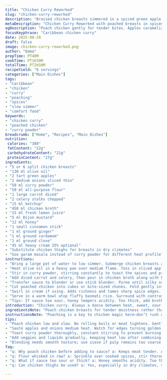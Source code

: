 ```yaml
---
title: "Chicken Curry Reworked"
slug: "chicken-curry-reworked"
description: "Braised chicken breasts simmered in a spiced green apple and onion sauce thickened with flour, infused with cinnamon, ginger, cardamom, and clove. Finished optionally with cream and brightened with lemon juice. Balanced sweet-sour notes from honey and ketchup. Served with basmati rice and surrounded by contrasting accouterments like dried fruits and nuts for texture and flavor play. The recipe calls for poaching chicken first to keep it tender and avoid dryness. Aromatics cooked slowly build depth, while a blender smooths the sauce into a velvety consistency. Variations provided to adapt to available ingredients while retaining complex spice layers."
metaDescription: "Chicken Curry Reworked with poached breasts in spiced green apple sauce thickened with flour, cinnamon, ginger, clove. Cream optional, served with basmati rice."
ogDescription: "Poach chicken gently for tender bites. Apples caramelize with onions, curry powder toasts spices, sauce thickened with flour and simmered slow. Cream, nuts, fruits round out dish."
focusKeyphrase: "Caribbean chicken curry"
date: 2025-08-28
draft: false
image: chicken-curry-reworked.png
author: "Emma"
prepTime: PT40M
cookTime: PT1H30M
totalTime: PT2H10M
recipeYield: "6 servings"
categories: ["Main Dishes"]
tags:
- "Caribbean"
- "chicken"
- "curry"
- "poaching"
- "spices"
- "slow simmer"
- "comfort food"
keywords:
- "chicken curry"
- "poached chicken"
- "curry powder"
breadcrumb: ["Home", "Recipes", "Main Dishes"]
nutrition: 
 calories: "380"
 fatContent: "22g"
 carbohydrateContent: "21g"
 proteinContent: "27g"
ingredients:
- "5 or 6 split chicken breasts"
- "130 ml olive oil"
- "2 tart green apples"
- "2 medium onions sliced thin"
- "50 ml curry powder"
- "50 ml all-purpose flour"
- "1 large carrot diced"
- "2 celery stalks chopped"
- "15 ml ketchup"
- "450 ml chicken broth"
- "15 ml fresh lemon juice"
- "5 ml Dijon mustard"
- "12 ml honey"
- "1 small cinnamon stick"
- "1 ml ground ginger"
- "1 ml ground cardamom"
- "1 ml ground clove"
- "45 ml heavy cream 35% optional"
- "Substitute chicken thighs for breasts in dry climates"
- "Use garam masala instead of curry powder for different heat profile"
instructions:
- "Bring a large pot of water to low simmer. Submerge chicken breasts and gently poach for about 25 minutes until cooked but still moist. Avoid a rolling boil that tightens meat fibers resulting in toughness. Drain and let cool slightly."
- "Heat olive oil in a heavy pan over medium flame. Toss in sliced apples and onions. Sauté until onions soften and apples begin to caramelize, about 6 minutes total. Smell the sweet fruitiness deepen."
- "Stir in curry powder, stirring constantly to toast the spices and prevent burning. Cook 4 to 5 minutes until spices bloom and the mixture darkens in color. Sprinkle flour over and stir for another 5 minutes. Flour adds body, letting sauce cling better instead of running thin."
- "Add diced carrot and celery, then pour in chicken broth along with ketchup, lemon juice, mustard, honey. Toss in cinnamon stick and ground spices. Reduce heat to low and simmer uncovered. The sauce thickens slowly as water evaporates and flavors marry. About 55 minutes give or take—watch for reduced glossy sheen and sauce that coats the back of a spoon. Remove cinnamon stick."
- "Transfer sauce to blender or use stick blender. Puree until silky smooth. Pass through sieve if texture off. Pour back into pan."
- "Cut poached chicken into cubes or bite-sized chunks. Fold gently into sauce. Heat through on lowest flame to meld flavors, 5 to 8 minutes—don’t boil or chicken toughens."
- "Swirl in cream if using. Adds richness and tames sharp spice edges. Adjust salt and acidity here if needed."
- "Serve in a warm bowl atop fluffy basmati rice. Surround with contrasting sides like toasted pistachios, sliced bananas, chutneys (mango, peach), coconut flakes, chopped figs and prunes or roasted cashews. Play textural counterpoints off the curry’s lushness."
- "Tips: If sauce too sour, honey tempers acidity. Too thick, add broth to loosen slowly. If lack fresh lemon, swap with vinegar cautiously. For short on time, poach chicken first, prepare sauce in advance and reheat gently to assemble."
introduction: "Chicken curry. Always a dance between heat, sweet, sour, and spice. Learned to avoid dry tough meat by poaching gently. That first simmer, just below boiling. The smell of apple caramelizing with onion. The sizzle when adding curry powder—toast those spices or risk dull flavor. Flour? Thickener but must cook fully to avoid rawness. Slow simmer makes sauce jammy, thick enough to cling but never gluey. Then blending changes everything—the sauce creamy, shiny, irresistible. The spices come alive here; cinnamon adds warmth, cardamom and clove whisper complexity, ginger pulls it forward. Toss cubes of tender chicken back in, stir in cream if you dare, but optional. Serve with rice—must be basmati, fluffy, separate grains. Side snacks are fun: crunchy nuts, sweet fruits, chutneys that surprise in bite. I skip the em dash in all written notes—personal quirk. This curry, comfort and celebration all at once."
ingredientsNote: "Poach chicken breasts for tender moistness rather than frying dry meat. Olive oil brings moderate heat tolerance and fruity undertones; switch to vegetable oil if budget tight but lose nuance. Green apples—tartness crucial—replace with Granny Smith or crisp sour apple, but avoid sweet types or sauce veers cloying. Curry powder varies widely; use a blend balanced of turmeric, coriander, cumin—not just heat. I swap flour type to all-purpose for better thickening than whole wheat—no grit. Carrot and celery add background sweetness and texture; never skip. Cinnamon stick is air-dried, whole—ground alone is harsh in this case. For tricky balance, ketchup helps deep umami and slight acidity, honey brings mellow counterpoint. Cream optional to soothe. Classic Dijon mustard gives a subtle sharpness that layers complexity, easy to find and shelf-stable. If out, dry mustard powder can be used but less punch. Adapt with local ingredients but keep acid, fat, sweet, spice balance intact. Nut and dried fruit platters around add dimension in meal experience."
instructionsNote: "Poaching is a key to chicken magic here—don’t rush or boil violently. Simmer at low gentle bubbles. Overcooked or high temp tightens muscle fibers, meat turns rubbery. Sauté apples and onions slowly on medium, you’ll see edges golden and sweet smell rises. Toasting powder curry on stovetop activates flavor compounds, but watch carefully—it burns fast and turns bitter. Cook flour into mixture fully to avoid pasty taste or clumps. Adding broth creates loose base that reduces into glossy thick sauce; stirring occasionally prevents bottom scorch. Cinnamon stick infuses whole spice warmth without overwhelming sharp clove notes. Blending sauce smooths pulp and vegetable remnants; textural balance matters. If blending fails, pass through fine sieve for headcount polish. Folding in chicken chunks late keeps texture distinct. Heat slowly below boil after meat joins sauce, preserves moisture and flavor. Cream rounding can be added off heat or gently warmed—never boiled. Serve hot with fresh steaming basmati rice; fluff grains with fork for ideal grain separation. The surrounding bites of nuts, fruits, chutneys add crunch and layers, preventing palate fatigue."
tips:
- "Poach chicken low and slow. No rolling boils or meat tightens. Gentle bubbles only. Timing around 25 minutes. Removes dryness but keeps bite tender. Drain, cool before cutting so fibers relax."
- "Sauté apples and onions medium heat. Watch for edges turning golden and aroma deepening. Caramelization adds background sweetness, offsetting acidity. Stir but don’t mash fruit down too much. Smell guides doneness more than time alone."
- "Toast curry powder thoroughly, constant stirring to prevent burning. Spices bloom releasing oils, deep color appears. Flour sprinkled on next, stirred long to lose raw taste. Keeps sauce thick and clinging, not gluey. Patience with cooking flour crucial here."
- "Add veggies and liquids gradually, keeping heat low after combining. Simmer uncovered until sauce thickens, glossy sheen signals water reduction. Cinnamon stick in whole form—infuses warmth without harsh edges. Remove before blending else bites become gritty."
- "Blending needs smooth texture; use sieve if pulp remains too coarse. Avoid blending chicken chunks, only sauce. Fold chicken carefully, heat on low—not boiling or meat toughens. Cream is off heat or very gentle heat, softens spice but optional. Always taste at this stage."
faq:
- "q: Why poach chicken before adding to sauce? a: Keeps meat tender. Avoids dryness. High heat ruins texture. Poaching extracts less protein leak. Timing key; use gentle simmer, not rapid boil. Chunks hold shape better afterward."
- "q: Flour whisked in raw? a: Sprinkle over cooked spices, stir thoroughly. Cook at least 5 minutes. Raw flour taste spoils mouthfeel. Thickens sauce gradually. Alternate thickeners possible but adjust cooking time and consistency."
- "q: What if sauce too sour or thick? a: Honey smooths acidity. Too thick—add broth slowly and stir, no rush. Vinegar swap for lemon only if careful, acidity stronger. Texture adjusted by cooking time or adding puree carrot/apple for natural thickening."
- "q: Can chicken thighs be used? a: Yes, especially in dry climates, stay juicy but texture different. Poach slower, larger pieces better. Garam masala swap impacts flavor; warmer, less sharp curry feel. For quick prep, poach chicken ahead, store cold, reheat gently in sauce."

---
```

